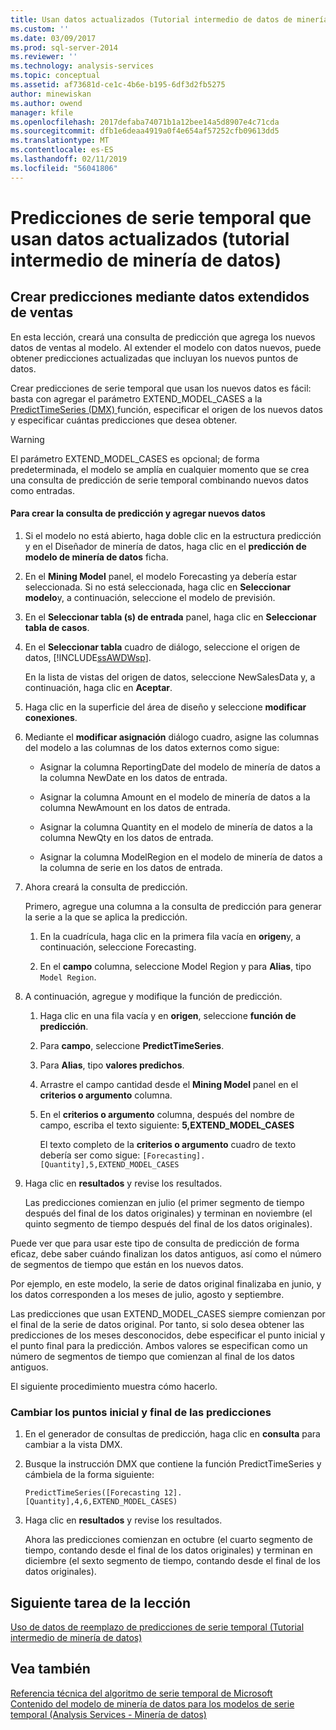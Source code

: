 ```yaml
---
title: Usan datos actualizados (Tutorial intermedio de datos de minería) de predicciones de serie temporal | Microsoft Docs
ms.custom: ''
ms.date: 03/09/2017
ms.prod: sql-server-2014
ms.reviewer: ''
ms.technology: analysis-services
ms.topic: conceptual
ms.assetid: af73681d-ce1c-4b6e-b195-6df3d2fb5275
author: minewiskan
ms.author: owend
manager: kfile
ms.openlocfilehash: 2017defaba74071b1a12bee14a5d8907e4c71cda
ms.sourcegitcommit: dfb1e6deaa4919a0f4e654af57252cfb09613dd5
ms.translationtype: MT
ms.contentlocale: es-ES
ms.lasthandoff: 02/11/2019
ms.locfileid: "56041806"
---
```

# <a name="time-series-predictions-using-updated-data-intermediate-data-mining-tutorial"></a>Predicciones de serie temporal que usan datos actualizados (tutorial intermedio de minería de datos)
    
## <a name="creating-predictions-using-the-extended-sales-data"></a>Crear predicciones mediante datos extendidos de ventas  
 En esta lección, creará una consulta de predicción que agrega los nuevos datos de ventas al modelo. Al extender el modelo con datos nuevos, puede obtener predicciones actualizadas que incluyan los nuevos puntos de datos.  
  
 Crear predicciones de serie temporal que usan los nuevos datos es fácil: basta con agregar el parámetro EXTEND_MODEL_CASES a la [PredictTimeSeries &#40;DMX&#41; ](/sql/dmx/predicttimeseries-dmx) función, especificar el origen de los nuevos datos y especificar cuántas predicciones que desea obtener.  
  
> [!WARNING]  
>  El parámetro EXTEND_MODEL_CASES es opcional; de forma predeterminada, el modelo se amplía en cualquier momento que se crea una consulta de predicción de serie temporal combinando nuevos datos como entradas.  
  
#### <a name="to-build-the-prediction-query-and-add-new-data"></a>Para crear la consulta de predicción y agregar nuevos datos  
  
1.  Si el modelo no está abierto, haga doble clic en la estructura predicción y en el Diseñador de minería de datos, haga clic en el **predicción de modelo de minería de datos** ficha.  
  
2.  En el **Mining Model** panel, el modelo Forecasting ya debería estar seleccionada. Si no está seleccionada, haga clic en **Seleccionar modelo**y, a continuación, seleccione el modelo de previsión.  
  
3.  En el **Seleccionar tabla (s) de entrada** panel, haga clic en **Seleccionar tabla de casos**.  
  
4.  En el **Seleccionar tabla** cuadro de diálogo, seleccione el origen de datos, [!INCLUDE[ssAWDWsp](../includes/ssawdwsp-md.md)].  
  
     En la lista de vistas del origen de datos, seleccione NewSalesData y, a continuación, haga clic en **Aceptar**.  
  
5.  Haga clic en la superficie del área de diseño y seleccione **modificar conexiones**.  
  
6.  Mediante el **modificar asignación** diálogo cuadro, asigne las columnas del modelo a las columnas de los datos externos como sigue:  
  
    -   Asignar la columna ReportingDate del modelo de minería de datos a la columna NewDate en los datos de entrada.  
  
    -   Asignar la columna Amount en el modelo de minería de datos a la columna NewAmount en los datos de entrada.  
  
    -   Asignar la columna Quantity en el modelo de minería de datos a la columna NewQty en los datos de entrada.  
  
    -   Asignar la columna ModelRegion en el modelo de minería de datos a la columna de serie en los datos de entrada.  
  
7.  Ahora creará la consulta de predicción.  
  
     Primero, agregue una columna a la consulta de predicción para generar la serie a la que se aplica la predicción.  
  
    1.  En la cuadrícula, haga clic en la primera fila vacía en **origen**y, a continuación, seleccione Forecasting.  
  
    2.  En el **campo** columna, seleccione Model Region y para **Alias**, tipo `Model Region`.  
  
8.  A continuación, agregue y modifique la función de predicción.  
  
    1.  Haga clic en una fila vacía y en **origen**, seleccione **función de predicción**.  
  
    2.  Para **campo**, seleccione **PredictTimeSeries**.  
  
    3.  Para **Alias**, tipo **valores predichos**.  
  
    4.  Arrastre el campo cantidad desde el **Mining Model** panel en el **criterios o argumento** columna.  
  
    5.  En el **criterios o argumento** columna, después del nombre de campo, escriba el texto siguiente:  **5,EXTEND_MODEL_CASES**  
  
         El texto completo de la **criterios o argumento** cuadro de texto debería ser como sigue: `[Forecasting].[Quantity],5,EXTEND_MODEL_CASES`  
  
9. Haga clic en **resultados** y revise los resultados.  
  
     Las predicciones comienzan en julio (el primer segmento de tiempo después del final de los datos originales) y terminan en noviembre (el quinto segmento de tiempo después del final de los datos originales).  
  
 Puede ver que para usar este tipo de consulta de predicción de forma eficaz, debe saber cuándo finalizan los datos antiguos, así como el número de segmentos de tiempo que están en los nuevos datos.  
  
 Por ejemplo, en este modelo, la serie de datos original finalizaba en junio, y los datos corresponden a los meses de julio, agosto y septiembre.  
  
 Las predicciones que usan EXTEND_MODEL_CASES siempre comienzan por el final de la serie de datos original. Por tanto, si solo desea obtener las predicciones de los meses desconocidos, debe especificar el punto inicial y el punto final para la predicción. Ambos valores se especifican como un número de segmentos de tiempo que comienzan al final de los datos antiguos.  
  
 El siguiente procedimiento muestra cómo hacerlo.  
  
### <a name="change-the-start-and-end-points-of-the-predictions"></a>Cambiar los puntos inicial y final de las predicciones  
  
1.  En el generador de consultas de predicción, haga clic en **consulta** para cambiar a la vista DMX.  
  
2.  Busque la instrucción DMX que contiene la función PredictTimeSeries y cámbiela de la forma siguiente:  
  
     `PredictTimeSeries([Forecasting 12].[Quantity],4,6,EXTEND_MODEL_CASES)`  
  
3.  Haga clic en **resultados** y revise los resultados.  
  
     Ahora las predicciones comienzan en octubre (el cuarto segmento de tiempo, contando desde el final de los datos originales) y terminan en diciembre (el sexto segmento de tiempo, contando desde el final de los datos originales).  
  
## <a name="next-task-in-lesson"></a>Siguiente tarea de la lección  
 [Uso de datos de reemplazo de predicciones de serie temporal &#40;Tutorial intermedio de minería de datos&#41;](../../2014/tutorials/time-series-predictions-replacement-data-intermediate-data-mining.md)  
  
## <a name="see-also"></a>Vea también  
 [Referencia técnica del algoritmo de serie temporal de Microsoft](../../2014/analysis-services/data-mining/microsoft-time-series-algorithm-technical-reference.md)   
 [Contenido del modelo de minería de datos para los modelos de serie temporal &#40;Analysis Services - Minería de datos&#41;](../../2014/analysis-services/data-mining/mining-model-content-for-time-series-models-analysis-services-data-mining.md)  
  
  
